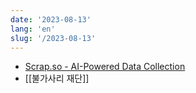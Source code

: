 ```yaml
---
date: '2023-08-13'
lang: 'en'
slug: '/2023-08-13'
---
```


- [Scrap.so - AI-Powered Data Collection](https://scrap.so/)
- [[불가사리 재단]]
